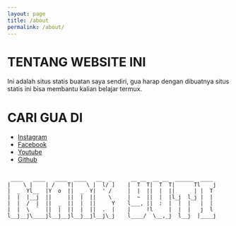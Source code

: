 ```yaml
---
layout: page
title: /about
permalink: /about/
---
```


# TENTANG WEBSITE INI

Ini adalah situs statis buatan saya sendiri, gua harap dengan dibuatnya situs statis ini bisa membantu kalian belajar termux.


# CARI GUA DI
- [Instagram](https://instagram.com/n74nk420)
- [Facebook](https://facebook.com/njnk.xnxx)
- [Youtube](https://youtube.com/NjankSoekamti)
- [Github](https://github.com/N74NK)

```

 ____   ____   ____  ____   __  _      __ __  __ __  ______  ____ 
|    \ |    | /    T|    \ |  l/ ]    |  T  T|  T  T|      Tl    j
|  _  Yl__  |Y  o  ||  _  Y|  ' /     |  |  ||  |  ||      | |  T 
|  |  |__j  ||     ||  |  ||    \     |  ~  ||  |  |l_j  l_j |  | 
|  |  /  |  ||  _  ||  |  ||     Y    l___, ||  :  |  |  |   |  | 
|  |  \  `  ||  |  ||  |  ||  .  |    |     !l     |  |  |   j  l 
l__j__j\____jl__j__jl__j__jl__j\_j    l____/  \__,_j  l__j  |____j
                                                                  

```
